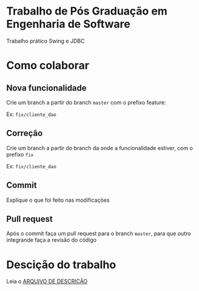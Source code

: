 # Trabalho de Pós Graduação em Engenharia de Software

Trabalho prático Swing e JDBC

# Como colaborar

## Nova funcionalidade
Crie um branch a partir do branch `master` com o prefixo feature:
   
   Ex: `fix/cliente_dao`

## Correção
Crie um branch a partir do branch da onde a funcionalidade estiver, com o prefixo `fix`
   
   Ex: `fix/cliente_dao`
   
## Commit
Explique o que foi feito nas modificações

## Pull request
Após o commit faça um pull request para o branch `master`, para que outro integrande faça a revisão do código


# Descição do trabalho
 
 Leia o [ARQUIVO DE DESCRIÇÃO](description/README.md)
 